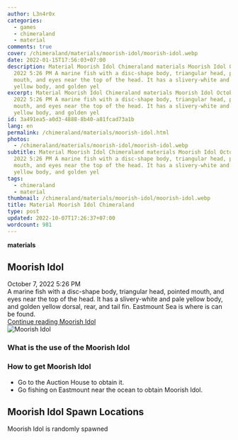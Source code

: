 ```yaml
---
author: L3n4r0x
categories:
  - games
  - chimeraland
  - material
comments: true
cover: /chimeraland/materials/moorish-idol/moorish-idol.webp
date: 2022-01-15T17:56:03+07:00
description: Material Moorish Idol Chimeraland materials Moorish Idol October 7,
  2022 5:26 PM A marine fish with a disc-shape body, triangular head, pointed
  mouth, and eyes near the top of the head. It has a slivery-white and pale
  yellow body, and golden yel
excerpt: Material Moorish Idol Chimeraland materials Moorish Idol October 7,
  2022 5:26 PM A marine fish with a disc-shape body, triangular head, pointed
  mouth, and eyes near the top of the head. It has a slivery-white and pale
  yellow body, and golden yel
id: 3a491ea5-a0d3-4888-8b40-a81fcad73a1b
lang: en
permalink: /chimeraland/materials/moorish-idol.html
photos:
  - /chimeraland/materials/moorish-idol/moorish-idol.webp
subtitle: Material Moorish Idol Chimeraland materials Moorish Idol October 7,
  2022 5:26 PM A marine fish with a disc-shape body, triangular head, pointed
  mouth, and eyes near the top of the head. It has a slivery-white and pale
  yellow body, and golden yel
tags:
  - chimeraland
  - material
thumbnail: /chimeraland/materials/moorish-idol/moorish-idol.webp
title: Material Moorish Idol Chimeraland
type: post
updated: 2022-10-07T17:26:37+07:00
wordcount: 981
---
```


<link
  rel="stylesheet"
  href="https://rawcdn.githack.com/dimaslanjaka/Web-Manajemen/870a349/css/bootstrap-5-3-0-alpha3-wrapper.css"
/>
<section id="bootstrap-wrapper">
  <div data-bs-theme="dark">
    <div
      class="row g-0 border rounded overflow-hidden flex-md-row mb-4 shadow-sm position-relative bg-dark text-light"
    >
      <div class="col p-4 d-flex flex-column position-static">
        <strong class="d-inline-block mb-2 text-success">materials</strong>
        <h2 class="mb-0">Moorish Idol</h2>
        <div class="mb-1 text-muted">October 7, 2022 5:26 PM</div>
        <div class="mb-2 border p-1">
          A marine fish with a disc-shape body, triangular head, pointed mouth,
          and eyes near the top of the head. It has a slivery-white and pale
          yellow body, and golden yellow dorsal, rear, and tail fin. Eastmount
          Sea is where is can be found.
        </div>
        <a
          href="/chimeraland/materials/moorish-idol.html"
          class="stretched-link d-none text-primary"
          >Continue reading Moorish Idol</a
        >
      </div>
      <div class="col-auto d-none d-md-block d-lg-block">
        <img
          src="https://www.webmanajemen.com/chimeraland/materials/moorish-idol/moorish-idol.webp"
          alt="Moorish Idol"
        />
      </div>
    </div>
    <div class="row">
      <div class="col-lg-6 col-12 mb-2">
        <div class="card">
          <div class="card-body">
            <h3 class="card-title">What is the use of the Moorish Idol</h3>
            <div class="card-text"><ul></ul></div>
          </div>
        </div>
      </div>
      <div class="col-lg-6 col-12 mb-2">
        <div class="card">
          <div class="card-body">
            <h3 class="card-title">How to get Moorish Idol</h3>
            <div class="card-text">
              <ul>
                <li>Go to the Auction House to obtain it.</li>
                <li>
                  Go fishing on Eastmount near the ocean to obtain Moorish Idol.
                </li>
              </ul>
            </div>
          </div>
        </div>
      </div>
      <div class="col-12 mb-2">
        <h2>Moorish Idol Spawn Locations</h2>
        <p>Moorish Idol is randomly spawned</p>
      </div>
    </div>
  </div>
</section>